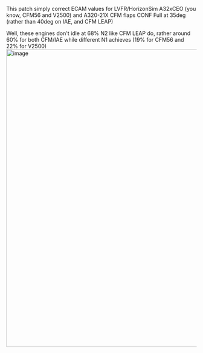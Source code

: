 This patch simply correct ECAM values for LVFR/HorizonSim A32xCEO (you know, CFM56 and V2500) and A320-21X CFM flaps CONF Full at 35deg (rather than 40deg on IAE, and CFM LEAP)


Well, these engines don't idle at 68% N2 like CFM LEAP do, rather around 60% for both CFM/IAE while different N1 achieves (19% for CFM56 and 22% for V2500)
<img width="796" height="788" alt="image" src="https://github.com/user-attachments/assets/6301020f-337f-4113-876e-2f2a1000129e" />
